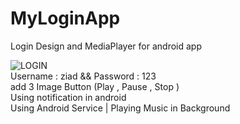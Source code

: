 # MyLoginApp
 Login Design and MediaPlayer for android app <br>

![LOGIN](https://user-images.githubusercontent.com/68380115/126171145-4212b2e5-db0a-41b3-b18a-5697222f2596.PNG) <br>
Username : ziad && Password : 123 <br>
add 3 Image Button (Play , Pause , Stop ) <br>
Using notification in android <br>
Using Android Service | Playing Music in Background <br>
